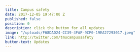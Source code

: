 ```yaml
---
title: Campus safety
date: 2017-12-05 19:47:00 Z
published: false
position: 0
description: click the button for all updates
image: "/uploads/F68DAD24-CC39-4FAF-9CF0-19EA27293017.jpeg"
link: http://twitter.com/tmucampussafety
button-text: Updates
---
```


